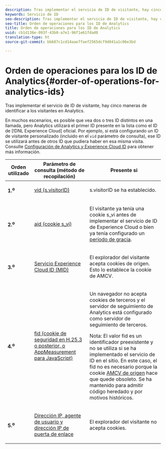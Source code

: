 ```yaml
---
description: Tras implementar el servicio de ID de visitante, hay cinco maneras de identificar a los visitantes en Analytics.
keywords: Servicio de ID
seo-description: Tras implementar el servicio de ID de visitante, hay cinco maneras de identificar a los visitantes en Analytics.
seo-title: Orden de operaciones para los ID de Analytics
title: Orden de operaciones para los ID de Analytics
uuid: cb1d136e-093f-43b0-a7e1-96f1e61fdad0
translation-type: ht
source-git-commit: bb687c1cd14aae7faef2565dcf9d041a1c06e3bd

---
```



# Orden de operaciones para los ID de Analytics{#order-of-operations-for-analytics-ids}

Tras implementar el servicio de ID de visitante, hay cinco maneras de identificar a los visitantes en Analytics.

En muchos escenarios, es posible que vea dos o tres ID distintos en una llamada, pero Analytics utilizará el primer ID presente en la lista como el ID de [!DNL Experience Cloud] oficial. Por ejemplo, si está configurando un ID de visitante personalizado (incluido en el `vid` parámetro de consulta), ese ID se utilizará antes de otros ID que pudiera haber en esa misma visita. Consulte [Configuración de Analytics y Experience Cloud ID](../../mcvid-reference/mcvid-analytics-reference/mcvid-analytics-ids.md#concept-f381dd18ee184c6c8e48286937a161d6) para obtener más información.

<table id="table_D267D36451F643D1BB68AF6FEAA6AD1A"> 
 <thead> 
  <tr> 
   <th colname="col1" class="entry"> Orden utilizado </th> 
   <th colname="col2" class="entry"> Parámetro de consulta (método de recopilación) </th> 
   <th colname="col3" class="entry"> Presente si </th> 
  </tr> 
 </thead>
 <tbody> 
  <tr> 
   <td colname="col1"> <p> <b>1.<sup>o</sup></b> </p> </td> 
   <td colname="col2"> <p> <a href="https://marketing.adobe.com/resources/help/es_ES/sc/implement/?f=visid_custom" format="http" scope="external"> vid (s.visitorID)</a> </p> </td> 
   <td colname="col3"> <p><span class="codeph">s.visitorID</span> se ha establecido. </p> </td> 
  </tr> 
  <tr> 
   <td colname="col1"> <p> <b>2.<sup>o</sup></b> </p> </td> 
   <td colname="col2"> <p> <a href="https://marketing.adobe.com/resources/help/es_ES/sc/implement/?f=visid_analytics" format="http" scope="external"> aid (cookie s_vi)</a> </p> </td> 
   <td colname="col3"> <p>El visitante ya tenía una cookie s_vi antes de implementar el servicio de ID de <span class="keyword">Experience Cloud</span> o bien ya tenía configurado un <a href="../../mcvid-reference/mcvid-analytics-reference/mcvid-grace-period.md" format="dita" scope="local">período de gracia</a>. </p> </td> 
  </tr> 
  <tr> 
   <td colname="col1"> <p> <b>3.<sup>o</sup></b> </p> </td> 
   <td colname="col2"> <p> <a href="../../mcvid-introduction/mcvid-cookies.md#section-7ff7d96d6e4141b08a84a75a63d7814c" format="dita" scope="local"> Servicio Experience Cloud ID (MID) </a> </p> </td> 
   <td colname="col3"> <p>El explorador del visitante acepta cookies de origen. Esto lo establece la cookie de AMCV. </p> </td> 
  </tr> 
  <tr> 
   <td colname="col1"> <p> <b>4.<sup>o</sup></b> </p> </td> 
   <td colname="col2"> <p> <a href="https://marketing.adobe.com/resources/help/es_ES/sc/implement/?f=visid_fallback" format="http" scope="external"> fid (cookie de seguridad en H.25.3 o posterior, o AppMeasurement para JavaScript)</a> </p> </td> 
   <td colname="col3"> <p>Un navegador no acepta cookies de terceros y el servidor de seguimiento de Analytics está configurado como servidor de seguimiento de terceros. </p> <p> <p>Nota: El valor <span class="codeph">fid</span> es un identificador preexistente y no se utiliza si se ha implementado el servicio de ID en el sitio. En este caso, el <span class="codeph">fid</span> no es necesario porque la cookie <a href="../../mcvid-introduction/mcvid-cookies.md" format="dita" scope="local"> AMCV de origen</a> hace que quede obsoleto. Se ha mantenido para admitir código heredado y por motivos históricos. </p> </p> </td> 
  </tr> 
  <tr> 
   <td colname="col1"> <p> <b>5.<sup>o</sup></b> </p> </td> 
   <td colname="col2"> <p> <a href="https://marketing.adobe.com/resources/help/es_ES/sc/implement/?f=visid_fallback" format="http" scope="external"> Dirección IP, agente de usuario y dirección IP de puerta de enlace</a> </p> </td> 
   <td colname="col3"> <p>El explorador del visitante no acepta cookies. </p> </td> 
  </tr> 
 </tbody> 
</table>

